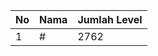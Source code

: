 | No | Nama            | Jumlah Level |
|----|-----------------|--------------|
| 1  | #    |    2762        |

